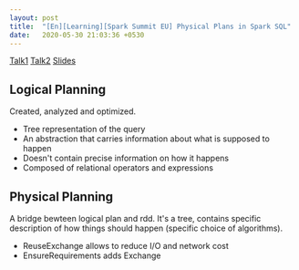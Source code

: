 ```yaml
---
layout: post
title:  "[En][Learning][Spark Summit EU] Physical Plans in Spark SQL"
date:   2020-05-30 21:03:36 +0530
---
```


[Talk1](https://www.youtube.com/watch?v=99fYi2mopbs) [Talk2](https://www.youtube.com/watch?v=9EIzhRKpiM8) [Slides](https://www.slideshare.net/databricks/physical-plans-in-spark-sql)

## Logical Planning
Created, analyzed and optimized.
- Tree representation of the query
- An abstraction that carries information about what is supposed to happen
- Doesn't contain precise information on how it happens
- Composed of relational operators and expressions

## Physical Planning
A bridge bewteen logical plan and rdd. It's a tree, contains specific description of how things should happen (specific choice of algorithms).
- ReuseExchange allows to reduce I/O and network cost
- EnsureRequirements adds Exchange

